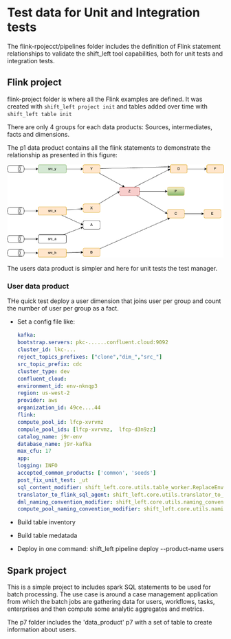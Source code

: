 # Test data for Unit and Integration tests

The flink-rpojecct/pipelines folder includes the definition of Flink statement relationships to validate the shift_left tool capabilities, both for unit tests and integration tests.


## Flink project

flink-project folder is where all the Flink examples are defined. It was created with `shift_left project init` and tables added over time with `shift_left table init`

There are only 4 groups for each data products: Sources, intermediates, facts and dimensions.

The p1 data product contains all the flink statements to demonstrate the relationship as presented in this  figure:

![](./docs/flink_pipeline_for_test.drawio.png)

The users data product is simpler and here for unit tests the test manager.

### User data product

THe quick test deploy a user dimension that joins user per group and count the number of user per group as a fact.

* Set a config file like:
    ```yaml
    kafka:
  bootstrap.servers: pkc-......confluent.cloud:9092
  cluster_id: lkc-...
  reject_topics_prefixes: ["clone","dim_","src_"]
  src_topic_prefix: cdc
  cluster_type: dev
    confluent_cloud:
    environment_id: env-nknqp3
    region: us-west-2
    provider: aws
    organization_id: 49ce....44
  flink:
    compute_pool_id: lfcp-xvrvmz
    compule_pool_ids: [lfcp-xvrvmz,  lfcp-d3n9zz]
    catalog_name: j9r-env
    database_name: j9r-kafka
    max_cfu: 17
  app:
    logging: INFO
    accepted_common_products: ['common', 'seeds']
    post_fix_unit_test: _ut
    sql_content_modifier: shift_left.core.utils.table_worker.ReplaceEnvInSqlContent
    translator_to_flink_sql_agent: shift_left.core.utils.translator_to_flink_sql.DbtTranslatorToFlinkSqlAgent
    dml_naming_convention_modifier: shift_left.core.utils.naming_convention.DmlNameModifier
    compute_pool_naming_convention_modifier: shift_left.core.utils.naming_convention.ComputePoolNameModifier
    ```
    
* Build table inventory
* Build table medatada
* Deploy in one command: shift_left pipeline deploy --product-name users

## Spark project

This is a simple project to includes spark SQL statements to be used for batch processing. The use case is around a case management application from which the batch jobs are gathering data for users, workflows, tasks, enterprises and then compute some analytic aggregates and metrics.

The p7 folder includes the 'data_product' p7 with a set of table to create information about users.